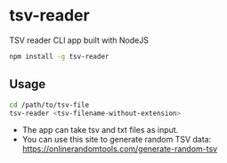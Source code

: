 # tsv-reader
TSV reader CLI app built with NodeJS

```sh
npm install -g tsv-reader
```

## Usage

```sh
cd /path/to/tsv-file
tsv-reader <tsv-filename-without-extension>
```

* The app can take tsv and txt files as input.
* You can use this site to generate random TSV data: https://onlinerandomtools.com/generate-random-tsv
